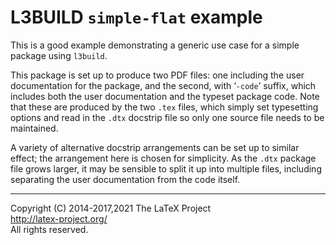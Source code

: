 L3BUILD `simple-flat` example
=================================================

This is a good example demonstrating a generic use case for a simple package using `l3build`.

This package is set up to produce two PDF files: one including the user documentation for the package, and the second, with ‘`-code`’ suffix, which includes both the user documentation and the typeset package code.
Note that these are produced by the two `.tex` files, which simply set typesetting options and read in the `.dtx` docstrip file so only one source file needs to be maintained.

A variety of alternative docstrip arrangements can be set up to similar effect; the arrangement here is chosen for simplicity.
As the `.dtx` package file grows larger, it may be sensible to split it up into multiple files, including separating the user documentation from the code itself.

-----

Copyright (C) 2014-2017,2021 The LaTeX Project <br />
<http://latex-project.org/> <br />
All rights reserved.

